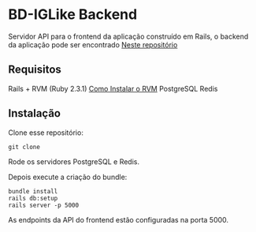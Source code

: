 # BD-IGLike Backend

Servidor API para o frontend da aplicação construído em Rails, o backend da aplicação pode ser encontrado [Neste repositório](https://github.com/oitgg/bd-iglike-front)

## Requisitos
Rails + RVM (Ruby 2.3.1) [Como Instalar o RVM](https://www.digitalocean.com/community/tutorials/how-to-install-ruby-on-rails-with-rvm-on-ubuntu-16-04)
PostgreSQL
Redis

## Instalação

Clone esse repositório:
```
git clone
```

Rode os servidores PostgreSQL e Redis.

Depois execute a criação do bundle:

```
bundle install
rails db:setup
rails server -p 5000
```

As endpoints da API do frontend estão configuradas na porta 5000.
